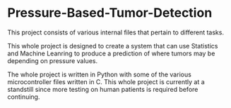 # Pressure-Based-Tumor-Detection

This project consists of various internal files that pertain to different tasks.

This whole project is designed to create a system that can use Statistics and Machine Leanring to produce a prediction of where tumors may be depending on pressure values.

The whole project is written in Python with some of the various microcontroller files written in C. This whole project is currently at a standstill since more testing on human patients is required before continuing.

